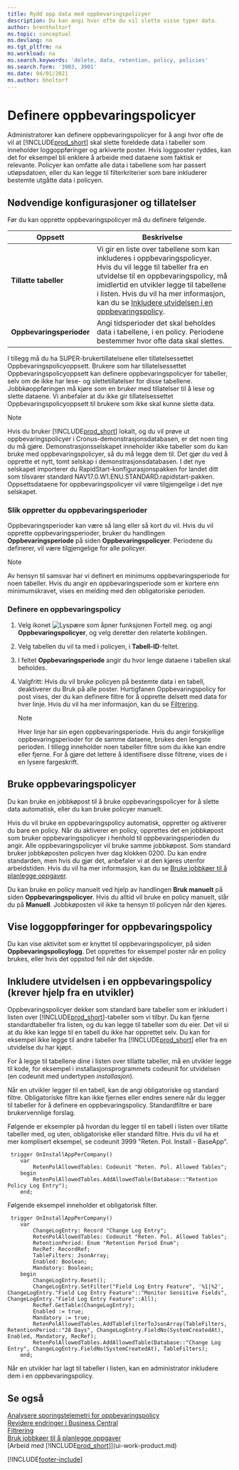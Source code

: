 ```yaml
---
title: Rydd opp data med oppbevaringspolicyer
description: Du kan angi hvor ofte du vil slette visse typer data.
author: brentholtorf
ms.topic: conceptual
ms.devlang: na
ms.tgt_pltfrm: na
ms.workload: na
ms.search.keywords: 'delete, data, retention, policy, policies'
ms.search.form: '3903, 3901'
ms.date: 04/01/2021
ms.author: bholtorf
---
```

# <a name="define-retention-policies"></a>Definere oppbevaringspolicyer
Administratorer kan definere oppbevaringspolicyer for å angi hvor ofte de vil at [!INCLUDE[prod_short](includes/prod_short.md)] skal slette foreldede data i tabeller som inneholder loggoppføringer og arkiverte poster. Hvis loggposter ryddes, kan det for eksempel bli enklere å arbeide med dataene som faktisk er relevante. Policyer kan omfatte alle data i tabellene som har passert utløpsdatoen, eller du kan legge til filterkriterier som bare inkluderer bestemte utgåtte data i policyen. 

## <a name="required-setups-and-permissions"></a>Nødvendige konfigurasjoner og tillatelser
Før du kan opprette oppbevaringspolicyer må du definere følgende.

|Oppsett  |Beskrivelse  |
|---------|---------|
|**Tillatte tabeller**     |Vi gir en liste over tabellene som kan inkluderes i oppbevaringspolicyer. Hvis du vil legge til tabeller fra en utvidelse til en oppbevaringspolicy, må imidlertid en utvikler legge til tabellene i listen. Hvis du vil ha mer informasjon, kan du se [Inkludere utvidelsen i en oppbevaringspolicy](admin-data-retention-policies.md#including-your-extension-in-a-retention-policy-requires-help-from-a-developer).          |
|**Oppbevaringsperioder**     |Angi tidsperioder det skal beholdes data i tabellene, i en policy. Periodene bestemmer hvor ofte data skal slettes.         |

I tillegg må du ha SUPER-brukertillatelsene eller tillatelsessettet Oppbevaringspolicyoppsett. Brukere som har tillatelsessettet Oppbevaringspolicyoppsett kan definere oppbevaringspolicyer for tabeller, selv om de ikke har lese- og slettetillatelser for disse tabellene. Jobbkøoppføringen må kjøre som en bruker med tillatelser til å lese og slette dataene. Vi anbefaler at du ikke gir tillatelsessettet Oppbevaringspolicyoppsett til brukere som ikke skal kunne slette data.

> [!NOTE]
> Hvis du bruker [!INCLUDE[prod_short](includes/prod_short.md)] lokalt, og du vil prøve ut oppbevaringspolicyer i Cronus-demonstrasjonsdatabasen, er det noen ting du må gjøre. Demonstrasjonsselskapet inneholder ikke tabeller som du kan bruke med oppbevaringspolicyer, så du må legge dem til. Det gjør du ved å opprette et nytt, tomt selskap i demonstrasjonsdatabasen. I det nye selskapet importerer du RapidStart-konfigurasjonspakken for landet ditt som tilsvarer standard NAV17.0.W1.ENU.STANDARD.rapidstart-pakken. Oppsettsdataene for oppbevaringspolicyer vil være tilgjengelige i det nye selskapet.

### <a name="to-create-retention-periods"></a>Slik oppretter du oppbevaringsperioder
Oppbevaringsperioder kan være så lang eller så kort du vil. Hvis du vil opprette oppbevaringsperioder, bruker du handlingen **Oppbevaringsperiode** på siden **Oppbevaringspolicyer**. Periodene du definerer, vil være tilgjengelige for alle policyer.

> [!NOTE]
> Av hensyn til samsvar har vi definert en minimums oppbevaringsperiode for noen tabeller. Hvis du angir en oppbevaringsperiode som er kortere enn minimumskravet, vises en melding med den obligatoriske perioden.

### <a name="set-up-a-retention-policy"></a>Definere en oppbevaringspolicy
1. Velg ikonet ![Lyspære som åpner funksjonen Fortell meg.](media/ui-search/search_small.png "Fortell hva du vil gjøre") og angi **Oppbevaringspolicyer**, og velg deretter den relaterte koblingen.
2. Velg tabellen du vil ta med i policyen, i **Tabell-ID**-feltet.
3. I feltet **Oppbevaringsperiode** angir du hvor lenge dataene i tabellen skal beholdes.
4. Valgfritt: Hvis du vil bruke policyen på bestemte data i en tabell, deaktiverer du Bruk på alle poster. Hurtigfanen Oppbevaringspolicy for post vises, der du kan definere filtre for å opprette delsett med data for hver linje. Hvis du vil ha mer informasjon, kan du se [Filtrering](ui-enter-criteria-filters.md#filtering).

   > [!NOTE]
   > Hver linje har sin egen oppbevaringsperiode. Hvis du angir forskjellige oppbevaringsperioder for de samme dataene, brukes den lengste perioden. I tillegg inneholder noen tabeller filtre som du ikke kan endre eller fjerne. For å gjøre det lettere å identifisere disse filtrene, vises de i en lysere fargeskrift.

## <a name="applying-retention-policies"></a>Bruke oppbevaringspolicyer
Du kan bruke en jobbkøpost til å bruke oppbevaringspolicyer for å slette data automatisk, eller du kan bruke policyer manuelt.

Hvis du vil bruke en oppbevaringspolicy automatisk, oppretter og aktiverer du bare en policy. Når du aktiverer en policy, opprettes det en jobbkøpost som bruker oppbevaringspolicyer i henhold til oppbevaringsperioden du angir. Alle oppbevaringspolicyer vil bruke samme jobbkøpost. Som standard bruker jobbkøposten policyen hver dag klokken 0200. Du kan endre standarden, men hvis du gjør det, anbefaler vi at den kjøres utenfor arbeidstiden. Hvis du vil ha mer informasjon, kan du se [Bruke jobbkøer til å planlegge oppgaver](admin-job-queues-schedule-tasks.md). 

Du kan bruke en policy manuelt ved hjelp av handlingen **Bruk manuelt** på siden **Oppbevaringspolicyer**. Hvis du alltid vil bruke en policy manuelt, slår du på **Manuell**. Jobbkøposten vil ikke ta hensyn til policyen når den kjøres.

## <a name="viewing-retention-policy-log-entries"></a>Vise loggoppføringer for oppbevaringspolicy
Du kan vise aktivitet som er knyttet til oppbevaringspolicyer, på siden **Oppbevaringspolicylogg**. Det opprettes for eksempel poster når en policy brukes, eller hvis det oppstod feil når det skjedde. 

## <a name="including-your-extension-in-a-retention-policy-requires-help-from-a-developer"></a>Inkludere utvidelsen i en oppbevaringspolicy (krever hjelp fra en utvikler)
Oppbevaringspolicyer dekker som standard bare tabeller som er inkludert i listen over [!INCLUDE[prod_short](includes/prod_short.md)]-tabeller som vi tilbyr. Du kan fjerne standardtabeller fra listen, og du kan legge til tabeller som du eier. Det vil si at du ikke kan legge til en tabell du ikke har opprettet selv. Du kan for eksempel ikke legge til andre tabeller fra [!INCLUDE[prod_short](includes/prod_short.md)] eller fra en utvidelse du har kjøpt.

For å legge til tabellene dine i listen over tillatte tabeller, må en utvikler legge til kode, for eksempel i installasjonsprogrammets codeunit for utvidelsen (en codeunit med undertypen *installasjon*). 

Når en utvikler legger til en tabell, kan de angi obligatoriske og standard filtre. Obligatoriske filtre kan ikke fjernes eller endres senere når du legger til tabeller for å definere en oppbevaringspolicy. Standardfiltre er bare brukervennlige forslag.

Følgende er eksempler på hvordan du legger til en tabell i listen over tillatte tabeller med, og uten, obligatoriske eller standard filtre. Hvis du vil ha et mer komplisert eksempel, se codeunit 3999 "Reten. Pol. Install - BaseApp". 

```al
 trigger OnInstallAppPerCompany()
    var
        RetenPolAllowedTables: Codeunit "Reten. Pol. Allowed Tables";
    begin
        RetenPolAllowedTables.AddAllowedTable(Database::"Retention Policy Log Entry");
    end;
```

Følgende eksempel inneholder et obligatorisk filter.

```al
 trigger OnInstallAppPerCompany()
    var
        ChangeLogEntry: Record "Change Log Entry";
        RetenPolAllowedTables: Codeunit "Reten. Pol. Allowed Tables";
        RetentionPeriod: Enum "Retention Period Enum";
        RecRef: RecordRef;
        TableFilters: JsonArray;
        Enabled: Boolean;
        Mandatory: Boolean;
    begin
        ChangeLogEntry.Reset();
        ChangeLogEntry.SetFilter("Field Log Entry Feature", '%1|%2', ChangeLogEntry."Field Log Entry Feature"::"Monitor Sensitive Fields", ChangeLogEntry."Field Log Entry Feature"::All);
        RecRef.GetTable(ChangeLogEntry);
        Enabled := true;
        Mandatory := true;
        RetenPolAllowedTables.AddTableFilterToJsonArray(TableFilters, RetentionPeriod::"28 Days", ChangeLogEntry.FieldNo(SystemCreatedAt), Enabled, Mandatory, RecRef);
        RetenPolAllowedTables.AddAllowedTable(Database::"Change Log Entry", ChangeLogEntry.FieldNo(SystemCreatedAt), TableFilters);
    end;
```

Når en utvikler har lagt til tabeller i listen, kan en administrator inkludere dem i en oppbevaringspolicy. 

## <a name="see-also"></a>Se også

[Analysere sporingstelemetri for oppbevaringspolicy](/dynamics365/business-central/dev-itpro/administration/telemetry-retention-policy-trace)  
[Revidere endringer i Business Central](across-log-changes.md)  
[Filtrering](ui-enter-criteria-filters.md#filtering)  
[Bruk jobbkøer til å planlegge oppgaver](admin-job-queues-schedule-tasks.md)  
[Arbeid med [!INCLUDE[prod_short](includes/prod_short.md)]](ui-work-product.md)  

[!INCLUDE[footer-include](includes/footer-banner.md)]
